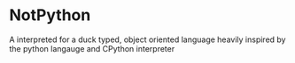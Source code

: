 # NotPython
A interpreted for a duck typed, object oriented language heavily inspired by the python langauge and CPython interpreter
